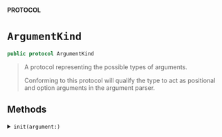 **PROTOCOL**

# `ArgumentKind`

```swift
public protocol ArgumentKind
```

> A protocol representing the possible types of arguments.
>
> Conforming to this protocol will qualify the type to act as
> positional and option arguments in the argument parser.

## Methods
<details><summary markdown="span"><code>init(argument:)</code></summary>

```swift
init(argument: String) throws
```

> Throwable convertion initializer.

</details>